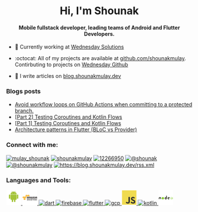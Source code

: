 <h1 align="center">Hi, I'm Shounak</h1>

<h4 align="center">Mobile fullstack developer, leading teams of Android and Flutter Developers.</h4>

- 🏢 Currently working at [Wednesday Solutions](https://www.wednesday.is/)

- :octocat: All of my projects are available at [github.com/shounakmulay](https://github.com/shounakmulay). Contirbuting to projects on [Wednesday Github](https://github.com/wednesday-solutions)

- 📝 I write articles on [blog.shounakmulay.dev](https://blog.shounakmulay.dev)

### Blogs posts
<!-- BLOG-POST-LIST:START -->
- [Avoid workflow loops on GitHub Actions when committing to a protected branch.](https://blog.shounakmulay.dev/avoid-workflow-loops-on-github-actions-when-committing-to-a-protected-branch)
- [[Part 2] Testing Coroutines and Kotlin Flows](https://blog.shounakmulay.dev/part-2-testing-coroutines-and-kotlin-flows)
- [[Part 1] Testing Coroutines and Kotlin Flows](https://blog.shounakmulay.dev/part-1-testing-coroutines-and-kotlin-flows)
- [Architecture patterns in Flutter &lpar;BLoC vs Provider&rpar;](https://blog.shounakmulay.dev/architecture-patterns-in-flutter)
<!-- BLOG-POST-LIST:END -->

<h3 align="left">Connect with me:</h3>
<p align="left">
<a href="https://twitter.com/mulay_shounak" target="blank"><img align="center" src="https://raw.githubusercontent.com/rahuldkjain/github-profile-readme-generator/master/src/images/icons/Social/twitter.svg" alt="mulay_shounak" height="30" width="40" /></a>
<a href="https://linkedin.com/in/shounakmulay" target="blank"><img align="center" src="https://raw.githubusercontent.com/rahuldkjain/github-profile-readme-generator/master/src/images/icons/Social/linked-in-alt.svg" alt="shounakmulay" height="30" width="40" /></a>
<a href="https://stackoverflow.com/users/12266950" target="blank"><img align="center" src="https://raw.githubusercontent.com/rahuldkjain/github-profile-readme-generator/master/src/images/icons/Social/stack-overflow.svg" alt="12266950" height="30" width="40" /></a>
<a href="https://hashnode.com/@shounak" target="blank"><img align="center" src="https://raw.githubusercontent.com/rahuldkjain/github-profile-readme-generator/master/src/images/icons/Social/hashnode.svg" alt="@shounak" height="30" width="40" /></a>
<a href="https://medium.com/@shounakmulay" target="blank"><img align="center" src="https://raw.githubusercontent.com/rahuldkjain/github-profile-readme-generator/master/src/images/icons/Social/medium.svg" alt="@shounakmulay" height="30" width="40" /></a>
<a href="/https://blog.shounakmulay.dev/rss.xml" target="blank"><img align="center" src="https://raw.githubusercontent.com/rahuldkjain/github-profile-readme-generator/master/src/images/icons/Social/rss.svg" alt="https://blog.shounakmulay.dev/rss.xml" height="30" width="40" /></a>
</p>

<h3 align="left">Languages and Tools:</h3>
<p align="left"> <a href="https://developer.android.com" target="_blank" rel="noreferrer"> <img src="https://raw.githubusercontent.com/devicons/devicon/master/icons/android/android-original-wordmark.svg" alt="android" width="40" height="40"/> </a> <a href="https://aws.amazon.com" target="_blank" rel="noreferrer"> <img src="https://raw.githubusercontent.com/devicons/devicon/master/icons/amazonwebservices/amazonwebservices-original-wordmark.svg" alt="aws" width="40" height="40"/> </a> <a href="https://dart.dev" target="_blank" rel="noreferrer"> <img src="https://www.vectorlogo.zone/logos/dartlang/dartlang-icon.svg" alt="dart" width="40" height="40"/> </a> <a href="https://firebase.google.com/" target="_blank" rel="noreferrer"> <img src="https://www.vectorlogo.zone/logos/firebase/firebase-icon.svg" alt="firebase" width="40" height="40"/> </a> <a href="https://flutter.dev" target="_blank" rel="noreferrer"> <img src="https://www.vectorlogo.zone/logos/flutterio/flutterio-icon.svg" alt="flutter" width="40" height="40"/> </a> <a href="https://cloud.google.com" target="_blank" rel="noreferrer"> <img src="https://www.vectorlogo.zone/logos/google_cloud/google_cloud-icon.svg" alt="gcp" width="40" height="40"/> </a> <a href="https://developer.mozilla.org/en-US/docs/Web/JavaScript" target="_blank" rel="noreferrer"> <img src="https://raw.githubusercontent.com/devicons/devicon/master/icons/javascript/javascript-original.svg" alt="javascript" width="40" height="40"/> </a> <a href="https://kotlinlang.org" target="_blank" rel="noreferrer"> <img src="https://www.vectorlogo.zone/logos/kotlinlang/kotlinlang-icon.svg" alt="kotlin" width="40" height="40"/> </a> <a href="https://nodejs.org" target="_blank" rel="noreferrer"> <img src="https://raw.githubusercontent.com/devicons/devicon/master/icons/nodejs/nodejs-original-wordmark.svg" alt="nodejs" width="40" height="40"/> </a> </p>
